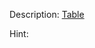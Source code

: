 Description:
<a href="https://drive.google.com/open?id=1hRvAxw5omPh8SXbRvjd-Pdi_NXukpvOs"> Table </a>

Hint:
